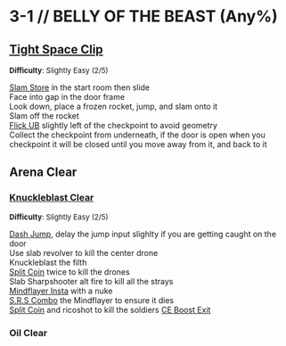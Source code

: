 # 3-1 // BELLY OF THE BEAST (Any%)


## [Tight Space Clip](https://youtu.be/WvOWvKw9jVM)
<font size="2">
    <b>Difficulty</b>: Slightly Easy (2/5)
</font>

[Slam Store](/speedrun-tech.md#slam-store) in the start room then slide <br/>
Face into gap in the door frame <br/>
Look down, place a frozen rocket, jump, and slam onto it <br/>
Slam off the rocket <br/>
[Flick UB](/speedrun-tech.md#flick-ub) slightly left of the checkpoint to avoid geometry <br/>
Collect the checkpoint from underneath, if the door is open when you checkpoint it will be closed until you move away from it, and back to it <br/>


## Arena Clear

### [Knuckleblast Clear](https://youtu.be/F92tVBHlow0)
<font size="2">
    <b>Difficulty</b>: Slightly Easy (2/5)
</font>

[Dash Jump](/speedrun-tech.md#dash-jump), delay the jump input slighlty if you are getting caught on the door <br/>
Use slab revolver to kill the center drone <br/>
Knuckleblast the filth <br/>
[Split Coin](/speedrun-tech.md#split-coins) twice to kill the drones <br/>
Slab Sharpshooter alt fire to kill all the strays <br/>
[Mindflayer Insta](/speedrun-tech.md#mindflayer-instas) with a nuke <br/>
[S.R.S Combo](/speedrun-tech.md#srs-combo) the Mindflayer to ensure it dies <br/>
[Split Coin](/speedrun-tech.md#split-coins) and ricoshot to kill the soldiers
[CE Boost Exit](/speedrun-tech.md#ce-boost-exit)

### Oil Clear
